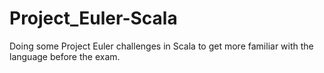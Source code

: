 Project_Euler-Scala
===================

Doing some Project Euler challenges in Scala to get more familiar with the language before the exam. 
